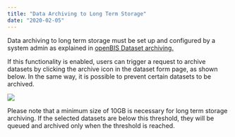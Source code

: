 ```yaml
---
title: "Data Archiving to Long Term Storage"
date: "2020-02-05"
---
```


Data archiving to long term storage must be set up and configured by a system admin as explained in [openBIS Dataset archiving.](https://wiki-bsse.ethz.ch/display/openBISDoc1906/Archiving+Datasets)

If this functionality is enabled, users can trigger a request to archive datasets by clicking the archive icon in the dataset form page, as shown below. In the same way, it is possible to prevent certain datasets to be archived.

![](https://openbis.ch/wp-content/uploads/2019/12/dataset-archive.png)

Please note that a minimum size of 10GB is necessary for long term storage archiving. If the selected datasets are below this threshold, they will be queued and archived only when the threshold is reached.
